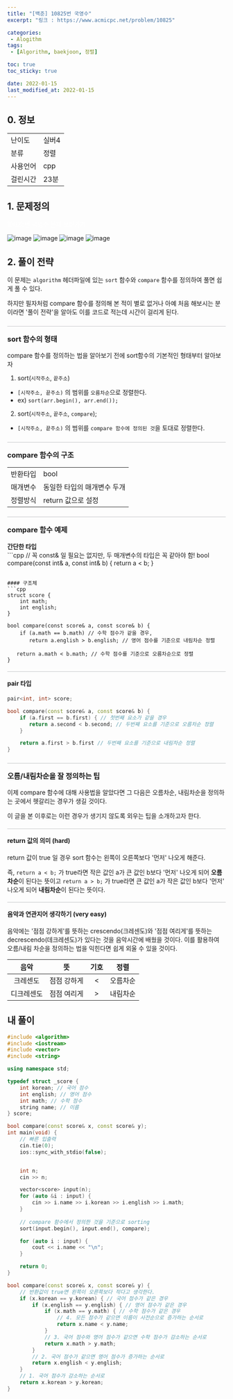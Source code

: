 ```yaml
---
title: "[백준] 10825번 국영수"
excerpt: "링크 : https://www.acmicpc.net/problem/10825"

categories: 
 - Alogithm
tags:
 - [Algorithm, baekjoon, 정렬]

toc: true
toc_sticky: true

date: 2022-01-15
last_modified_at: 2022-01-15
---
```


<style>
    h3, h4 {border-top: 0.25px solid #51555d54; padding-top: 16px;}
    .info_link {color:white; text-decoration: none;}
    .info_link:visited {color:white; text-decoration: none;}
    .info_link:hover {color:#8cd2d5;}
</style>

## 0. 정보
<table>
    <tr>
        <td>난이도</td>
        <td>실버4</td>
    </tr>
    <tr>
        <td>분류</td>
        <td>정렬</td>
    </tr>
    <tr>
        <td>사용언어</td>
        <td>cpp</td>
    </tr>
    <tr>
        <td>걸린시간</td>
        <td>23분</td>
    </tr>
</table>


## 1. 문제정의
<p>
    <a href="https://www.acmicpc.net/problem/10825" class="info_link">
        10825번 국영수 문제 보러가기
    </a>
</p>

![image](https://user-images.githubusercontent.com/74577714/149622226-86dbcc06-6b5f-46be-b0bf-ecb2e235d186.png)
![image](https://user-images.githubusercontent.com/74577714/149622274-869bd936-af05-4dd1-8c38-eaf7e3ba2e56.png)
![image](https://user-images.githubusercontent.com/74577714/149622306-6acf0384-2e0b-4561-b826-c88552f1bbb7.png)
![image](https://user-images.githubusercontent.com/74577714/149622332-ba0c2d40-c4ce-4bc0-87d2-d3a0e13cdd31.png)


## 2. 풀이 전략
 이 문제는 ``algorithm`` 헤더파일에 있는 ``sort`` 함수와 ``compare`` 함수를 정의하여 풀면 쉽게 풀 수 있다.

 하지만 필자처럼 compare 함수를 정의해 본 적이 별로 없거나 아예 처음 해보시는 분이라면 '풀이 전략'을 알아도 이를 코드로 적는데 시간이 걸리게 된다.
 
### sort 함수의 형태
 compare 함수를 정의하는 법을 알아보기 전에 sort함수의 기본적인 형태부터 알아보자
 1. sort(``시작주소``, ``끝주소``)
   - ``[시작주소, 끝주소)`` 의 범위를 ``오름차순``으로 정렬한다.
   - ex) ``sort(arr.begin(), arr.end());``
 2. sort(``시작주소``, ``끝주소``, ``compare``);
   - ``[시작주소, 끝주소)`` 의 범위를 ``compare 함수에 정의된 것``을 토대로 정렬한다. 


### compare 함수의 구조
<table>
    <tr>
        <td>반환타입</td>
        <td>bool</td>
    </tr>
    <tr>
        <td>매개변수</td>
        <td>동일한 타입의 매개변수 두개</td>
    </tr>
    <tr>
        <td>정렬방식</td>
        <td>return 값으로 설정</td>
    </tr>
</table>

### compare 함수 예제
<h4 style="padding:0; margin:0; border-top: 0;">간단한 타입</h4>
 ```cpp
// 꼭 const& 일 필요는 없지만, 두 매개변수의 타입은 꼭 같아야 함!
 bool compare(const int& a, const int& b) { 
    return a < b;
 }

 ```

#### 구조체
 ```cpp
 struct score {
     int math;
     int english;
 }

 bool compare(const score& a, const score& b) {
     if (a.math == b.math) // 수학 점수가 같을 경우,
        return a.english > b.english; // 영어 점수를 기준으로 내림차순 정렬

    return a.math < b.math; // 수학 점수를 기준으로 오름차순으로 정렬
 }
 ```

#### pair 타입
 ```cpp
 pair<int, int> score;

 bool compare(const score& a, const score& b) {
     if (a.first == b.first) { // 첫번째 요소가 같을 경우
        return a.second < b.second; // 두번째 요소를 기준으로 오름차순 정렬
     }

     return a.first > b.first // 두번째 요소를 기준으로 내림차순 정렬
 }
 ```

### 오름/내림차순을 잘 정의하는 팁
 이제 compare 함수에 대해 사용법을 알았다면 그 다음은 오름차순, 내림차순을 정의하는 곳에서 헷갈리는 경우가 생길 것이다.

 이 글을 본 이후로는 이런 경우가 생기지 않도록 외우는 팁을 소개하고자 한다.

#### return 값의 의미 (hard)
 return 값이 true 일 경우 sort 함수는 왼쪽이 오른쪽보다 '먼저' 나오게 해준다.

 즉, 
 ``return a < b;`` 가 true라면 작은 값인 a가 큰 값인 b보다 '먼저' 나오게 되어 **오름차순**이 된다는 뜻이고
 ``return a > b;`` 가 true라면 큰 값인 a가 작은 값인 b보다 '먼저' 나오게 되어 **내림차순**이 된다는 뜻이다.

#### 음악과 연관지어 생각하기 (very easy)
 음악에는 '점점 강하게'를 뜻하는 crescendo(크레센도)와 '점점 여리게'를 뜻하는 decrescendo(데크레센도)가 있다는 것을 음악시간에 배웠을 것이다. 이를 활용하여 오름/내림 차순을 정의하는 법을 익힌다면 쉽게 외울 수 있을 것이다.

 |음악|뜻|기호|정렬
 |:---:|:---:|:---:|:---:|
 |크레센도|점점 강하게|<|오름차순|
 |디크레센도|점점 여리게|>|내림차순|

## 내 풀이
 ```cpp
 #include <algorithm>
 #include <iostream>
 #include <vector>
 #include <string>
 
 using namespace std;
 
 typedef struct _score {
     int korean; // 국어 점수
     int english; // 영어 점수
     int math; // 수학 점수
     string name; // 이름
 } score;
 
 bool compare(const score& x, const score& y);
 int main(void) {
     // 빠른 입출력
     cin.tie(0);
     ios::sync_with_stdio(false);
 
 
     int n;
     cin >> n;
 
     vector<score> input(n);
     for (auto &i : input) {
         cin >> i.name >> i.korean >> i.english >> i.math;
     }   
     
     // compare 함수에서 정의한 것을 기준으로 sorting
     sort(input.begin(), input.end(), compare);
 
     for (auto i : input) {
         cout << i.name << "\n";
     }
 
     return 0;
 }
 
 bool compare(const score& x, const score& y) {
     // 반환값이 true면 왼쪽이 오른쪽보다 작다고 생각한다.
     if (x.korean == y.korean) { // 국어 점수가 같은 경우
         if (x.english == y.english) { // 영어 점수가 같은 경우
             if (x.math == y.math) { // 수학 점수가 같은 경우
                 // 4. 모든 점수가 같으면 이름이 사전순으로 증가하는 순서로
                 return x.name < y.name; 
             } 
             // 3. 국어 점수와 영어 점수가 같으면 수학 점수가 감소하는 순서로
             return x.math > y.math;
         }
         // 2. 국어 점수가 같으면 영어 점수가 증가하는 순서로
         return x.english < y.english;
     }
     // 1. 국어 점수가 감소하는 순서로
     return x.korean > y.korean;
 }
 ```